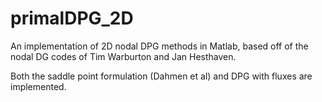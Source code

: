 primalDPG_2D
============

An implementation of 2D nodal DPG methods in Matlab, based off of the nodal DG codes of Tim Warburton and Jan Hesthaven.  

Both the saddle point formulation (Dahmen et al) and DPG with fluxes are implemented. 